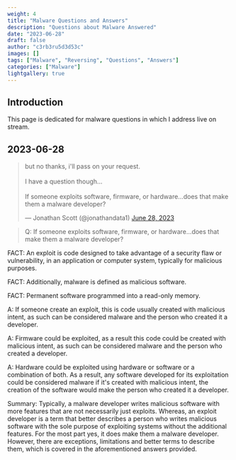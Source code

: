 ```yaml
---
weight: 4
title: "Malware Questions and Answers"
description: "Questions about Malware Answered"
date: "2023-06-28"
draft: false
author: "c3rb3ru5d3d53c"
images: []
tags: ["Malware", "Reversing", "Questions", "Answers"]
categories: ["Malware"]
lightgallery: true
---
```


## Introduction

This page is dedicated for malware questions in which I address live on stream.

## 2023-06-28 
<blockquote class="twitter-tweet"><p lang="en" dir="ltr">but no thanks, i&#39;ll pass on your request. <br><br>I have a question though...<br><br>If someone exploits software, firmware, or hardware...does that make them a malware developer?</p>&mdash; Jonathan Scott (@jonathandata1) <a href="https://twitter.com/jonathandata1/status/1674019582476992513?ref_src=twsrc%5Etfw">June 28, 2023</a></blockquote> <script async src="https://platform.twitter.com/widgets.js" charset="utf-8"></script>

> Q: If someone exploits software, firmware, or hardware...does that make them a malware developer?

FACT: An exploit is code designed to take advantage of a security flaw or vulnerability, in an application or computer system, typically for malicious purposes.

FACT: Additionally, malware is defined as malicious software. 

FACT: Permanent software programmed into a read-only memory.

A: If someone create an exploit, this is code usually created with malicious intent, as such can be considered malware and the person who created it a developer.

A: Firmware could be exploited, as a result this code could be created with malicious intent, as such can be considered malware and the person who created a developer.

A: Hardware could be exploited using hardware or software or a combination of both. As a result, any software developed for its exploitation could be considered malware if it's created with malicious intent,  the creation of the software would make the person who created it a developer.

Summary: Typically, a malware developer writes malicious software with more features that are not necessarily just exploits. Whereas,  an exploit developer is a term that better describes a person who writes malicious software with the sole purpose of exploiting systems without the additional features. For the most part yes, it does make them a malware developer. However, there are exceptions, limitations and better terms to describe them, which is covered in the aforementioned answers provided.